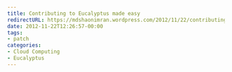 ```yaml
---
title: Contributing to Eucalyptus made easy
redirectURL: https://mdshaonimran.wordpress.com/2012/11/22/contributing-to-eucalyptus-made-easy/
date: 2012-11-22T12:26:57-00:00
tags:
- patch
categories:
- Cloud Computing
- Eucalyptus
---
```

